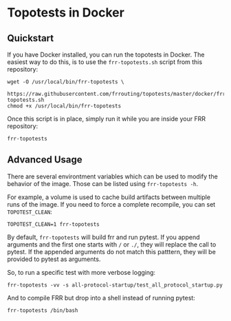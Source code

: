 # Topotests in Docker

## Quickstart

If you have Docker installed, you can run the topotests in Docker.
The easiest way to do this, is to use the `frr-topotests.sh` script
from this repository:

```console
wget -O /usr/local/bin/frr-topotests \
    https://raw.githubusercontent.com/frrouting/topotests/master/docker/frr-topotests.sh
chmod +x /usr/local/bin/frr-topotests
```

Once this script is in place, simply run it while you are inside your FRR repository:

```console
frr-topotests
```

## Advanced Usage

There are several environtment variables which can be used to modify the behavior of
the image. Those can be listed using `frr-topotests -h`.

For example, a volume is used to cache build artifacts between multiple runs
of the image. If you need to force a complete recompile, you can set `TOPOTEST_CLEAN`:

```console
TOPOTEST_CLEAN=1 frr-topotests
```

By default, `frr-topotests` will build frr and run pytest. If you append
arguments and the first one starts with `/` or `./`, they will replace the call to
pytest. If the appended arguments do not match this patttern, they will be provided to
pytest as arguments.

So, to run a specific test with more verbose logging:

```console
frr-topotests -vv -s all-protocol-startup/test_all_protocol_startup.py
```

And to compile FRR but drop into a shell instead of running pytest:

```console
frr-topotests /bin/bash
```

